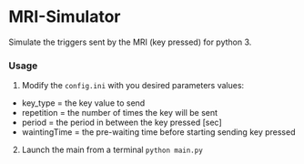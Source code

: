 # MRI-Simulator
Simulate the triggers sent by the MRI (key pressed) for python 3.

### Usage
1. Modify the ```config.ini``` with you desired parameters values:
  * key_type      =   the key value to send
  * repetition    =   the number of times the key will be sent
  * period        =   the period in between the key pressed     [sec]
  * waintingTime  =   the pre-waiting time before starting sending key pressed
2. Launch the main from a terminal ```python main.py``` 
